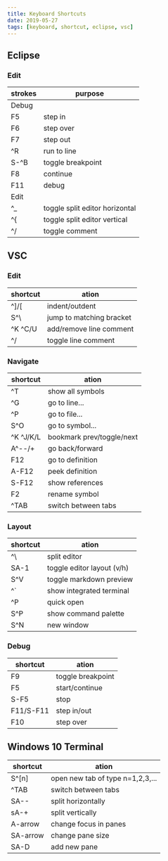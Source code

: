 ```yaml
---
title: Keyboard Shortcuts
date: 2019-05-27
tags: [keyboard, shortcut, eclipse, vsc]
---
```


## Eclipse

### Edit
|strokes|purpose|
|-------|-------|
|Debug||
|F5|step in|
|F6|step over|
|F7|step out|
|^R|run to line|
|S-^B|toggle breakpoint|
|F8|continue|
|F11|debug|
|Edit||
|^_|toggle split editor horizontal|
|^{|toggle split editor vertical|
|^/|toggle comment|


## VSC

### Edit
|shortcut|ation|
|---|---|
|^]/[|indent/outdent|
|S^\ |jump to matching bracket|
|^K ^C/U|add/remove line comment|
|^/|toggle line comment|



### Navigate
|shortcut|ation|
|---|---|
|^T|show all symbols|
|^G|go to line...|
|^P|go to file...|
|S^O|go to symbol...|
|^K ^J/K/L|bookmark prev/toggle/next|
|A^--/+|go back/forward|
|F12|go to definition|
|A-F12|peek definition|
|S-F12|show references|
|F2|rename symbol|
|^TAB|switch between tabs|




### Layout
|shortcut|ation|
|---|---|
|^\ |split editor|
|SA-1|toggle editor layout (v/h)|
|S^V|toggle markdown preview|
|^`|show integrated terminal|
|^P|quick open|
|S^P|show command palette|
|S^N|new window|

### Debug
|shortcut|ation|
|---|---|
|F9|toggle breakpoint|
|F5|start/continue|
|S-F5|stop|
|F11/S-F11|step in/out|
|F10|step over|

## Windows 10 Terminal

|shortcut   |ation                |
|-----------|---------------------|
|S^[n]      |open new tab of type n=1,2,3,...|
|^TAB       |switch between tabs  |
|SA--       |split horizontally   |
|sA-+       |split vertically     |
|A-arrow    |change focus in panes|
|SA-arrow   |change pane size     |
|SA-D       |add new pane         |





